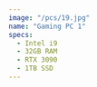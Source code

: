```yaml
---
image: "/pcs/19.jpg"
name: "Gaming PC 1"
specs:
  - Intel i9
  - 32GB RAM
  - RTX 3090
  - 1TB SSD
---
```

